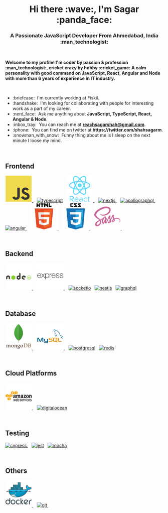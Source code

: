 <h1 align="center">Hi there :wave:, I'm Sagar :panda_face: </h1>

<h3 align="center">A Passionate JavaScript Developer From Ahmedabad, India :man_technologist:</h3>

<br/>
<p><strong>Welcome to my profile! I'm coder by passion & profession :man_technologist:, cricket crazy by hobby :cricket_game: A calm personality with good command on JavaScript, React, Angular and Node with more than 6 years of experience in IT industry.</strong></p>
</br>

<ul>
<li>:briefcase: &nbsp;I'm currently working at Fiskil.</li>
<li>:handshake: &nbsp;I'm looking for collaborating with people for interesting work as a part of my career.</li>
<li>:nerd_face: &nbsp;Ask me anything about <strong>JavaScript, TypeScript, React, Angular & Node</strong>.</li>
<li>:inbox_tray: &nbsp;You can reach me at <strong><a href="mailto:reachsagarshah@gmail.com">reachsagarshah@gmail.com</a></strong>.</li>
<li>:iphone: &nbsp;You can find me on twitter at <strong>https://twitter.com/shahsagarm</strong>.</li>
<li>:snowman_with_snow: &nbsp;Funny thing about me is I sleep on the next minute I loose my mind.</li>
</ul>

<br/>
<h2>Frontend</h2>
<p>
<a href="https://developer.mozilla.org/en-US/docs/Web/JavaScript" target="_blank"> <img src="https://raw.githubusercontent.com/devicons/devicon/master/icons/javascript/javascript-original.svg" alt="javascript" width="85" height="85"/> </a> &nbsp;&nbsp;
<a href="https://www.typescriptlang.org/" target="_blank"><img src="https://www.vectorlogo.zone/logos/typescriptlang/typescriptlang-icon.svg" alt="typescript" width="85" height="85"></a>&nbsp;&nbsp;
<a href="https://reactjs.org/" target="_blank"> <img src="https://raw.githubusercontent.com/devicons/devicon/master/icons/react/react-original-wordmark.svg" alt="react" width="85" height="85"/> </a>&nbsp;&nbsp;
<a href="https://nextjs.org/" target="_blank"> <img src="https://cdn.worldvectorlogo.com/logos/nextjs-3.svg" alt="nextjs" width="85" height="85"/> </a> &nbsp;&nbsp;
<a href="https://www.apollographql.com/" target="_blank"> <img src="https://www.vectorlogo.zone/logos/apollographql/apollographql-ar21.svg" alt="apollographql" width="130" height="85"/> </a> &nbsp;&nbsp;
<a href="https://angular.io" target="_blank" margin-><img src="https://angular.io/assets/images/logos/angular/angular.svg" alt="angular" width="85" height="85"/> </a> &nbsp;&nbsp;
<a href="https://www.w3.org/html/" target="_blank"> <img src="https://raw.githubusercontent.com/devicons/devicon/master/icons/html5/html5-original-wordmark.svg" alt="html" width="85" height="85"/> </a> &nbsp;&nbsp;
<a href="https://www.w3schools.com/css/" target="_blank"> <img src="https://raw.githubusercontent.com/devicons/devicon/master/icons/css3/css3-original-wordmark.svg" alt="css" width="85" height="85"/> </a> &nbsp;&nbsp;
<a href="https://sass-lang.com/" target="_blank"> <img src="https://raw.githubusercontent.com/devicons/devicon/master/icons/sass/sass-original.svg" alt="scss" width="85" height="85"/> </a> &nbsp;&nbsp;
</p>

<br/>
<h2>Backend</h2>
<p>  
<a href="https://nodejs.org" target="_blank"> <img src="https://raw.githubusercontent.com/devicons/devicon/master/icons/nodejs/nodejs-original-wordmark.svg" alt="nodejs" width="85" height="85"/> </a> &nbsp;&nbsp;
<a href="https://expressjs.com" target="_blank"> <img src="https://raw.githubusercontent.com/devicons/devicon/master/icons/express/express-original-wordmark.svg" alt="express" width="85" height="85"/> </a>&nbsp;&nbsp;
<a href="https://socket.io/" target="_blank"><img src="https://www.vectorlogo.zone/logos/socketio/socketio-ar21.svg" alt="socketio" width="130" height="85"></a>&nbsp;&nbsp;
<a href="https://nestjs.com/" target="_blank"><img src="https://www.vectorlogo.zone/logos/nestjs/nestjs-icon.svg" alt="nestjs" width="85" height="85"></a>&nbsp;&nbsp;
<a href="https://graphql.org/" target="_blank"><img src="https://www.vectorlogo.zone/logos/graphql/graphql-ar21.svg" alt="graphql" width="85" height="85"></a>&nbsp;&nbsp;
</p>

<br/>
<h2>Database</h2>
<p>
<a href="https://www.mongodb.com/" target="_blank"> <img src="https://raw.githubusercontent.com/devicons/devicon/master/icons/mongodb/mongodb-original-wordmark.svg" alt="mongodb" width="85" height="85"/> </a> &nbsp;&nbsp;
<a href="https://www.mysql.com/" target="_blank"> <img src="https://raw.githubusercontent.com/devicons/devicon/master/icons/mysql/mysql-original-wordmark.svg" alt="mysql" width="85" height="85"/> </a> &nbsp;&nbsp;
<a href="https://www.postgresql.org/" target="_blank"><img src="https://www.vectorlogo.zone/logos/postgresql/postgresql-icon.svg" alt="postgresql" width="85" height="85"></a>&nbsp;&nbsp;
<a href="https://redis.io/" target="_blank"><img src="https://www.vectorlogo.zone/logos/redis/redis-official.svg" alt="redis" width="85" height="85"></a>&nbsp;&nbsp;
</p>

<br/>
<h2>Cloud Platforms</h2>
<p>
<a href="https://aws.amazon.com" target="_blank"> <img src="https://raw.githubusercontent.com/devicons/devicon/master/icons/amazonwebservices/amazonwebservices-original-wordmark.svg" alt="aws" width="85" height="85"/> </a> &nbsp;&nbsp;
<a href="https://www.digitalocean.com/" target="_blank"><img src="https://www.vectorlogo.zone/logos/digitalocean/digitalocean-official.svg" alt="digitalocean" width="85" height="85"></a>&nbsp;&nbsp;
</p>

<br/>
<h2>Testing</h2>
<p>
<a href="https://www.cypress.io" target="_blank"> <img src="https://raw.githubusercontent.com/simple-icons/simple-icons/6e46ec1fc23b60c8fd0d2f2ff46db82e16dbd75f/icons/cypress.svg" alt="cypress" width="85" height="85"/> </a> &nbsp;&nbsp;
<a href="https://jestjs.io/" target="_blank"><img src="https://www.vectorlogo.zone/logos/jestjsio/jestjsio-icon.svg" alt="jest" width="85" height="85"></a>&nbsp;&nbsp;
<a href="https://mochajs.org/" target="_blank"><img src="https://www.vectorlogo.zone/logos/mochajs/mochajs-icon.svg" alt="mocha" width="85" height="85"></a>&nbsp;&nbsp;
</p>

<br/>
<h2>Others</h2>
<p>
    <a href="https://www.docker.com/" target="_blank"> <img src="https://raw.githubusercontent.com/devicons/devicon/master/icons/docker/docker-original-wordmark.svg" alt="docker" width="85" height="85"/> </a>&nbsp;&nbsp;
    <a href="https://git-scm.com/" target="_blank"> <img src="https://www.vectorlogo.zone/logos/git-scm/git-scm-icon.svg" alt="git" width="85" height="85"/> </a> &nbsp;&nbsp;
</p>
